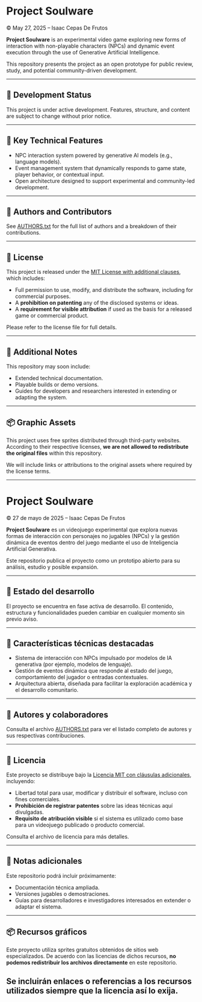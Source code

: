 # Project Soulware

© May 27, 2025 – Isaac Cepas De Frutos

**Project Soulware** is an experimental video game exploring new forms of interaction with non-playable characters (NPCs) and dynamic event execution through the use of Generative Artificial Intelligence.

This repository presents the project as an open prototype for public review, study, and potential community-driven development.

---

## 🚧 Development Status

This project is under active development. Features, structure, and content are subject to change without prior notice.

---

## 🧠 Key Technical Features

- NPC interaction system powered by generative AI models (e.g., language models).
- Event management system that dynamically responds to game state, player behavior, or contextual input.
- Open architecture designed to support experimental and community-led development.

---

## 👥 Authors and Contributors

See [AUTHORS.txt](./AUTHORS.txt) for the full list of authors and a breakdown of their contributions.

---

## 📄 License

This project is released under the [MIT License with additional clauses](./LICENSE.txt), which includes:

- Full permission to use, modify, and distribute the software, including for commercial purposes.
- A **prohibition on patenting** any of the disclosed systems or ideas.
- A **requirement for visible attribution** if used as the basis for a released game or commercial product.

Please refer to the license file for full details.

---

## 📌 Additional Notes

This repository may soon include:

- Extended technical documentation.
- Playable builds or demo versions.
- Guides for developers and researchers interested in extending or adapting the system.

---

## 📦 Graphic Assets

This project uses free sprites distributed through third-party websites. According to their respective licenses, **we are not allowed to redistribute the original files** within this repository.

We will include links or attributions to the original assets where required by the license terms.

---

# Project Soulware

© 27 de mayo de 2025 – Isaac Cepas De Frutos

**Project Soulware** es un videojuego experimental que explora nuevas formas de interacción con personajes no jugables (NPCs) y la gestión dinámica de eventos dentro del juego mediante el uso de Inteligencia Artificial Generativa.

Este repositorio publica el proyecto como un prototipo abierto para su análisis, estudio y posible expansión.

---

## 🚧 Estado del desarrollo

El proyecto se encuentra en fase activa de desarrollo. El contenido, estructura y funcionalidades pueden cambiar en cualquier momento sin previo aviso.

---

## 🧠 Características técnicas destacadas

- Sistema de interacción con NPCs impulsado por modelos de IA generativa (por ejemplo, modelos de lenguaje).
- Gestión de eventos dinámica que responde al estado del juego, comportamiento del jugador o entradas contextuales.
- Arquitectura abierta, diseñada para facilitar la exploración académica y el desarrollo comunitario.

---

## 👥 Autores y colaboradores

Consulta el archivo [AUTHORS.txt](./AUTHORS.txt) para ver el listado completo de autores y sus respectivas contribuciones.

---

## 📄 Licencia

Este proyecto se distribuye bajo la [Licencia MIT con cláusulas adicionales](./LICENSE.txt), incluyendo:

- Libertad total para usar, modificar y distribuir el software, incluso con fines comerciales.
- **Prohibición de registrar patentes** sobre las ideas técnicas aquí divulgadas.
- **Requisito de atribución visible** si el sistema es utilizado como base para un videojuego publicado o producto comercial.

Consulta el archivo de licencia para más detalles.

---

## 📌 Notas adicionales

Este repositorio podrá incluir próximamente:

- Documentación técnica ampliada.
- Versiones jugables o demostraciones.
- Guías para desarrolladores e investigadores interesados en extender o adaptar el sistema.

---

## 📦 Recursos gráficos

Este proyecto utiliza sprites gratuitos obtenidos de sitios web especializados. De acuerdo con las licencias de dichos recursos, **no podemos redistribuir los archivos directamente** en este repositorio.

Se incluirán enlaces o referencias a los recursos utilizados siempre que la licencia así lo exija.
---

